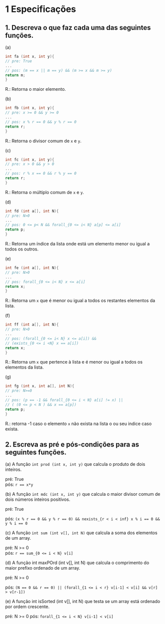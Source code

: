 # 1 Especificações

## 1. Descreva o que faz cada uma das seguintes funções.

(a) 
```c
int fa (int x, int y){
// pre: True
...
// pos: (m == x || m == y) && (m >= x && m >= y)
return m;
}
```
R.: Retorna o maior elemento.

(b) 
```c
int fb (int x, int y){
// pre: x >= 0 && y >= 0
...
// pos: x % r == 0 && y % r == 0
return r;
}
``` 
R.: Retorna o divisor comum de `x` e `y`.

(c) 
```c
int fc (int x, int y){
// pre: x > 0 && y > 0
...
// pos: r % x == 0 && r % y == 0
return r;
}
```
R.: Retorna o múltiplo comum de `x` e `y`.
 
(d) 
```c 
int fd (int a[], int N){
// pre: N>0
...
// pos: 0 <= p< N && forall_{0 <= i< N} a[p] <= a[i]
return p;
}
```
R.: Retorna um índice da lista onde está um elemento menor ou igual a todos os outros.  

(e) 
```c 
int fe (int a[], int N){
// pre: N>0
...
// pos: forall_{0 <= i< N} x <= a[i]
return x;
}
```
R.: Retorna um `x` que é menor ou igual a todos os restantes elementos da lista.

(f)
```c 
int ff (int a[], int N){
// pre: N>0
...
// pos: (forall_{0 <= i< N} x <= a[i]) &&
// (exists_{0 <= i <N} x == a[i])
return x;
}
```
R.: Retorna um `x` que pertence à lista e é menor ou igual a todos os elementos da lista.

(g) 
```c
int fg (int x, int a[], int N){
// pre: N>=0
...
// pos: (p == -1 && forall_{0 <= i < N} a[i] != x) ||
// ( (0 <= p < N ) && x == a[p])
return p;
}
```
R.: retorna -1 caso o elemento `x` não exista na lista o ou seu indice caso exista.

## 2. Escreva as pré e pós-condições para as seguintes funções.

(a) A função `int prod (int x, int y)` que calcula o produto de dois inteiros.

pré: True  
pós: `r == x*y` 

(b) A função `int mdc (int x, int y)` que calcula o maior divisor comum de dois
números inteiros positivos.

pré: True

pós: `(x % r == 0 && y % r == 0) && nexists_{r < i < inf} x % i == 0 && y % i == 0`  

(c) A função `int sum (int v[], int N)` que calcula a soma dos elementos de um
array.

pré: N >= 0  
pós: `r == sum_{0 <= i < N} v[i]` 

(d) A função int maxPOrd (int v[], int N) que calcula o comprimento do maior
prefixo ordenado de um array.

pré: N >= 0

pós: `(N == 0 && r == 0) || (forall_{1 <= i < r} v[i-1] < v[i] && v[r] > v[r-1])`  

(e) A função int isSorted (int v[], int N) que testa se um array está ordenado
por ordem crescente.

pré: N >= 0
pós: `forall_{1 <= i < N} v[i-1] < v[i]` 
